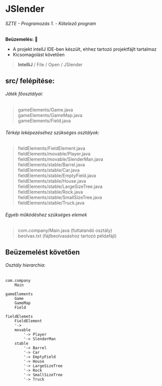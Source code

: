 # JSlender

###### SZTE - Programozás 1. - Kötelező program


**Beüzemelés:** :electric_plug: 
- A projekt intellJ IDE-ben készült, ehhez tartozó projektfájlt tartalmaz
- Kicsomagolást követően 
> **IntelliJ** / File / Open / JSlender

## src/ felépítése:

###### Játék főosztályai:

>gameElements/Game.java<br>
>gameElements/GameMap.java<br>
>gameElements/Field.java

###### Térkép leképezéséhez szükséges osztályok:

>fieldElements/FieldElement.java<br>
>fieldElements/movable/Player.java<br>
>fieldElements/movable/SlenderMan.java<br>
>fieldElements/stable/Barrel.java<br>
>fieldElements/stable/Car.java<br>
>fieldElements/stable/EmptyField.java<br>
>fieldElements/stable/House.java<br>
>fieldElements/stable/LargeSizeTree.java<br>
>fieldElements/stable/Rock.java<br>
>fieldElements/stable/SmallSizeTree.java<br>
>fieldElements/stable/Truck.java


###### Egyéb működéshez szükséges elemek
>com.company/Main.java (futtatandó osztály)<br>
>beolvas.txt (fájlbeolvasáshoz tartozó példafájl)

## Beüzemelést követően

###### Osztály hierarchia:

```
com.company
    Main
    
gameElements
    Game
    GameMap
    Field
    
fieldElemets    
    FieldElement
    '->
    movable
        '-> Player
        '-> SlenderMan
    stable  
        '-> Barrel
        '-> Car
        '-> EmptyField
        '-> House
        '-> LargeSizeTree
        '-> Rock
        '-> SmallSizeTree
        '-> Truck
```





